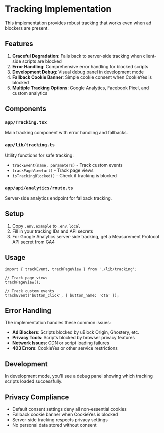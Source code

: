 # Tracking Implementation

This implementation provides robust tracking that works even when ad blockers are present.

## Features

1. **Graceful Degradation**: Falls back to server-side tracking when client-side scripts are blocked
2. **Error Handling**: Comprehensive error handling for blocked scripts
3. **Development Debug**: Visual debug panel in development mode
4. **Fallback Cookie Banner**: Simple cookie consent when CookieYes is blocked
5. **Multiple Tracking Options**: Google Analytics, Facebook Pixel, and custom analytics

## Components

### `app/Tracking.tsx`

Main tracking component with error handling and fallbacks.

### `app/lib/tracking.ts`

Utility functions for safe tracking:

- `trackEvent(name, parameters)` - Track custom events
- `trackPageView(url)` - Track page views
- `isTrackingBlocked()` - Check if tracking is blocked

### `app/api/analytics/route.ts`

Server-side analytics endpoint for fallback tracking.

## Setup

1. Copy `.env.example` to `.env.local`
2. Fill in your tracking IDs and API secrets
3. For Google Analytics server-side tracking, get a Measurement Protocol API secret from GA4

## Usage

```tsx
import { trackEvent, trackPageView } from './lib/tracking';

// Track page views
trackPageView();

// Track custom events
trackEvent('button_click', { button_name: 'cta' });
```

## Error Handling

The implementation handles these common issues:

- **Ad Blockers**: Scripts blocked by uBlock Origin, Ghostery, etc.
- **Privacy Tools**: Scripts blocked by browser privacy features
- **Network Issues**: CDN or script loading failures
- **403 Errors**: CookieYes or other service restrictions

## Development

In development mode, you'll see a debug panel showing which tracking scripts loaded successfully.

## Privacy Compliance

- Default consent settings deny all non-essential cookies
- Fallback cookie banner when CookieYes is blocked
- Server-side tracking respects privacy settings
- No personal data stored without consent
